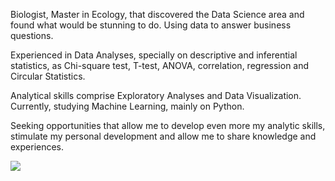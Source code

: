 Biologist, Master in Ecology, that discovered the Data Science area and found what would be stunning to do. Using data to answer business questions.

Experienced in Data Analyses, specially on descriptive and inferential statistics, as Chi-square test, T-test, ANOVA, correlation, regression and Circular Statistics.

Analytical skills comprise Exploratory Analyses and Data Visualization. Currently, studying Machine Learning, mainly on Python.

Seeking opportunities that allow me to develop even more my analytic skills, stimulate my personal development and allow me to share knowledge and experiences.

<img src="/Downloads/logo_port.png">
